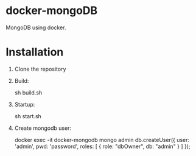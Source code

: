 # docker-mongoDB
MongoDB using docker.

# Installation
1. Clone the repository
2. Build:

    sh build.sh
3. Startup:

    sh start.sh
4. Create mongodb user:
    
    docker exec -it docker-mongodb mongo admin
    db.createUser({ user: 'admin', pwd: 'password', roles: [ { role: "dbOwner", db: "admin" } ] });
